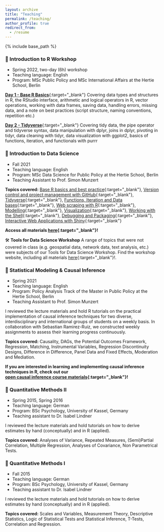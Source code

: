 ```yaml
---
layout: archive
title: "Teaching"
permalink: /teaching/
author_profile: true
redirect_from:
  - /resume
---
```


{% include base_path %}

### 🎒 Introduction to R Workshop

* Spring 2022, two-day (6h) workshop
* Teaching language: English
* Program: MSc Public Policy and MSc International Affairs at the Hertie School, Berlin

[**Day 1 - Base R Basics**](https://raw.githack.com/lfoswald/R-workshop/main/primer-1-basics/1-basics.html){:target="_blank"}
Covering data types and structures in R, the RStudio interface, arithmetic and logical operators in R, vector operations, working with data frames, saving data, handling errors, missing data, and a note on best practices (script structure, naming conventions, repetition etc.)

[**Day 2 - Tidyverse**](https://raw.githack.com/lfoswald/R-workshop/main/primer-2-tidyverse/2-tidyverse.html){:target="_blank"}
Covering tidy data, the pipe operator and tidyverse syntax, data manipulation with dplyr, joins in dplyr, pivoting in tidyr, data cleaning with tidyr, data visualization with ggplot2, basics of functions, iteration, and functionals with purrr


### 🎒 Introduction to Data Science

* Fall 2021
* Teaching language: English
* Program: MSc Data Science for Public Policy at the Hertie School, Berlin
* Teaching Assistant to Prof. Simon Munzert

**Topics covered:** [Base R basics and best practice](https://raw.githack.com/intro-to-data-science-21/labs/main/session-1-intro/1-intro.html){:target="_blank"}, [Version control and project management with GitHub](https://raw.githack.com/intro-to-data-science-21/labs/main/session-2-version-control/2-git.html){:target="_blank"}, [Tidyverse](https://raw.githack.com/intro-to-data-science-21/labs/main/session-3-tidyverse/3-tidyverse.html){:target="_blank"}, [Functions, Iteration and Data bases](https://raw.githack.com/intro-to-data-science-21/labs/main/session-4-databases/4-databases.html){:target="_blank"}, [Web scraping with R](https://raw.githack.com/intro-to-data-science-21/labs/main/session-5-web-scraping/5-web-scraping.html){:target="_blank"}, [Modelling](https://raw.githack.com/intro-to-data-science-21/labs/main/session-6-modelling/6-modelling.html){:target="_blank"}, [Visualization](https://raw.githack.com/intro-to-data-science-21/labs/main/session-7-visualization/7-visualization.html){:target="_blank"}, [Working with the Shell](https://raw.githack.com/intro-to-data-science-21/labs/main/session-8-shell/8-shell.html){:target="_blank"}, [Debugging and Packaging](https://raw.githack.com/intro-to-data-science-21/labs/main/session-9-debugging/9-debugging.html){:target="_blank"}, [Interactive Web Applications with Shiny](https://raw.githack.com/intro-to-data-science-21/labs/main/session-10-shiny/10-shiny.html){:target="_blank"}

**Access all materials [here](https://github.com/intro-to-data-science-21/labs){:target="_blank"}!**

🛠 **Tools for Data Science Workshop** A range of topics that were not covered in class (e.g. geospatial data, network data, text analysis, etc.) were subjects of our Tools for Data Science Workshop. Find the workshop website, including all materials [here](https://intro-to-data-science-21-workshop.github.io/){:target="_blank"}!.

### 🎒 Statistical Modeling & Causal Inference

* Spring 2021
* Teaching language: English
* Program: Policy Analysis Track of the Master in Public Policy at the Hertie School, Berlin
* Teaching Assistant to Prof. Simon Munzert

I reviewed the lecture materials and hold R tutorials on the practical implementation of causal inference techniques for two diverse, interdisciplinary and international groups of students on a weekly basis. In collaboration with Sebastian Ramirez-Ruiz, we constructed weekly assignments to assess their learning progress continuously.

**Topics covered:** Causality, DAGs, the Potential Outcomes Framework, Regression, Matching, Instrumental Variables, Regression Discontinuity Designs, Difference in Difference, Panel Data and Fixed Effects, Moderation and Mediation.

**If you are interested in learning and implementing causal inference techniques in R, check out our <br>
[open causal inference course materials](https://lfoswald.github.io/2021-spring-stats2/){:target="_blank"}!**


### 🎒 Quantitative Methods II

* Spring 2015, Spring 2016
* Teaching language: German
* Program: BSc Psychology, University of Kassel, Germany
* Teaching assistant to Dr. Isabel Lindner

I reviewed the lecture materials and hold tutorials on how to derive estimates by hand (conceptually) and in R (applied).

**Topics covered:** Analyses of Variance, Repeated Measures, (Semi)Partial Correlation, Multiple Regression, Analyses of Covariance, Non Parametrical Tests.


### 🎒 Quantitative Methods I

* Fall 2015
* Teaching language: German
* Program: BSc Psychology, University of Kassel, Germany
* Teaching assistant to Dr. Isabel Lindner

I reviewed the lecture materials and hold tutorials on how to derive estimates by hand (conceptually) and in R (applied).

**Topics covered:** Scales and Variables, Measurement Theory, Descriptive Statistics, Logic of Statistical Tests and Statistical Inference, T-Tests, Correlation and Regression.
